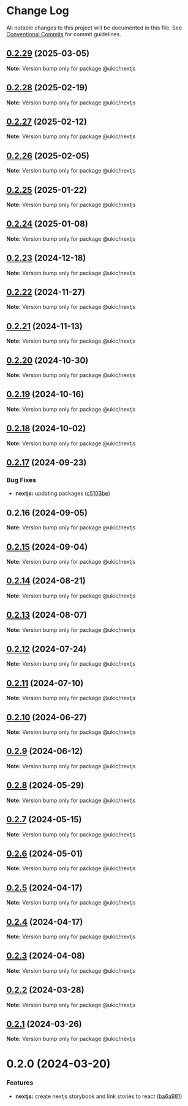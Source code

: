 # Change Log

All notable changes to this project will be documented in this file.
See [Conventional Commits](https://conventionalcommits.org) for commit guidelines.

## [0.2.29](https://github.com/mi6/ic-ui-kit/compare/@ukic/nextjs@0.2.28...@ukic/nextjs@0.2.29) (2025-03-05)

**Note:** Version bump only for package @ukic/nextjs

## [0.2.28](https://github.com/mi6/ic-ui-kit/compare/@ukic/nextjs@0.2.27...@ukic/nextjs@0.2.28) (2025-02-19)

**Note:** Version bump only for package @ukic/nextjs

## [0.2.27](https://github.com/mi6/ic-ui-kit/compare/@ukic/nextjs@0.2.26...@ukic/nextjs@0.2.27) (2025-02-12)

**Note:** Version bump only for package @ukic/nextjs

## [0.2.26](https://github.com/mi6/ic-ui-kit/compare/@ukic/nextjs@0.2.25...@ukic/nextjs@0.2.26) (2025-02-05)

**Note:** Version bump only for package @ukic/nextjs

## [0.2.25](https://github.com/mi6/ic-ui-kit/compare/@ukic/nextjs@0.2.24...@ukic/nextjs@0.2.25) (2025-01-22)

**Note:** Version bump only for package @ukic/nextjs

## [0.2.24](https://github.com/mi6/ic-ui-kit/compare/@ukic/nextjs@0.2.23...@ukic/nextjs@0.2.24) (2025-01-08)

**Note:** Version bump only for package @ukic/nextjs

## [0.2.23](https://github.com/mi6/ic-ui-kit/compare/@ukic/nextjs@0.2.22...@ukic/nextjs@0.2.23) (2024-12-18)

**Note:** Version bump only for package @ukic/nextjs

## [0.2.22](https://github.com/mi6/ic-ui-kit/compare/@ukic/nextjs@0.2.21...@ukic/nextjs@0.2.22) (2024-11-27)

**Note:** Version bump only for package @ukic/nextjs

## [0.2.21](https://github.com/mi6/ic-ui-kit/compare/@ukic/nextjs@0.2.20...@ukic/nextjs@0.2.21) (2024-11-13)

**Note:** Version bump only for package @ukic/nextjs

## [0.2.20](https://github.com/mi6/ic-ui-kit/compare/@ukic/nextjs@0.2.19...@ukic/nextjs@0.2.20) (2024-10-30)

**Note:** Version bump only for package @ukic/nextjs

## [0.2.19](https://github.com/mi6/ic-ui-kit/compare/@ukic/nextjs@0.2.18...@ukic/nextjs@0.2.19) (2024-10-16)

**Note:** Version bump only for package @ukic/nextjs

## [0.2.18](https://github.com/mi6/ic-ui-kit/compare/@ukic/nextjs@0.2.17...@ukic/nextjs@0.2.18) (2024-10-02)

**Note:** Version bump only for package @ukic/nextjs

## [0.2.17](https://github.com/mi6/ic-ui-kit/compare/@ukic/nextjs@0.2.16...@ukic/nextjs@0.2.17) (2024-09-23)

### Bug Fixes

- **nextjs:** updating packages ([c5103be](https://github.com/mi6/ic-ui-kit/commit/c5103be4850bc24f2d9f5edf283d050e04d45770))

## 0.2.16 (2024-09-05)

**Note:** Version bump only for package @ukic/nextjs

## [0.2.15](https://github.com/mi6/ic-ui-kit/compare/@ukic/nextjs@0.2.14...@ukic/nextjs@0.2.15) (2024-09-04)

**Note:** Version bump only for package @ukic/nextjs

## [0.2.14](https://github.com/mi6/ic-ui-kit/compare/@ukic/nextjs@0.2.13...@ukic/nextjs@0.2.14) (2024-08-21)

**Note:** Version bump only for package @ukic/nextjs

## [0.2.13](https://github.com/mi6/ic-ui-kit/compare/@ukic/nextjs@0.2.12...@ukic/nextjs@0.2.13) (2024-08-07)

**Note:** Version bump only for package @ukic/nextjs

## [0.2.12](https://github.com/mi6/ic-ui-kit/compare/@ukic/nextjs@0.2.11...@ukic/nextjs@0.2.12) (2024-07-24)

**Note:** Version bump only for package @ukic/nextjs

## [0.2.11](https://github.com/mi6/ic-ui-kit/compare/@ukic/nextjs@0.2.10...@ukic/nextjs@0.2.11) (2024-07-10)

**Note:** Version bump only for package @ukic/nextjs

## [0.2.10](https://github.com/mi6/ic-ui-kit/compare/@ukic/nextjs@0.2.9...@ukic/nextjs@0.2.10) (2024-06-27)

**Note:** Version bump only for package @ukic/nextjs

## [0.2.9](https://github.com/mi6/ic-ui-kit/compare/@ukic/nextjs@0.2.8...@ukic/nextjs@0.2.9) (2024-06-12)

**Note:** Version bump only for package @ukic/nextjs

## [0.2.8](https://github.com/mi6/ic-ui-kit/compare/@ukic/nextjs@0.2.7...@ukic/nextjs@0.2.8) (2024-05-29)

**Note:** Version bump only for package @ukic/nextjs

## [0.2.7](https://github.com/mi6/ic-ui-kit/compare/@ukic/nextjs@0.2.6...@ukic/nextjs@0.2.7) (2024-05-15)

**Note:** Version bump only for package @ukic/nextjs

## [0.2.6](https://github.com/mi6/ic-ui-kit/compare/@ukic/nextjs@0.2.5...@ukic/nextjs@0.2.6) (2024-05-01)

**Note:** Version bump only for package @ukic/nextjs

## [0.2.5](https://github.com/mi6/ic-ui-kit/compare/@ukic/nextjs@0.2.4...@ukic/nextjs@0.2.5) (2024-04-17)

**Note:** Version bump only for package @ukic/nextjs

## [0.2.4](https://github.com/mi6/ic-ui-kit/compare/@ukic/nextjs@0.2.3...@ukic/nextjs@0.2.4) (2024-04-17)

**Note:** Version bump only for package @ukic/nextjs

## [0.2.3](https://github.com/mi6/ic-ui-kit/compare/@ukic/nextjs@0.2.2...@ukic/nextjs@0.2.3) (2024-04-08)

**Note:** Version bump only for package @ukic/nextjs

## [0.2.2](https://github.com/mi6/ic-ui-kit/compare/@ukic/nextjs@0.2.1...@ukic/nextjs@0.2.2) (2024-03-28)

**Note:** Version bump only for package @ukic/nextjs

## [0.2.1](https://github.com/mi6/ic-ui-kit/compare/@ukic/nextjs@0.2.0...@ukic/nextjs@0.2.1) (2024-03-26)

**Note:** Version bump only for package @ukic/nextjs

# 0.2.0 (2024-03-20)

### Features

- **nextjs:** create nextjs storybook and link stories to react ([ba6a981](https://github.com/mi6/ic-ui-kit/commit/ba6a981f3ac2a449c4b63ad783d9ff2ceb696401))
